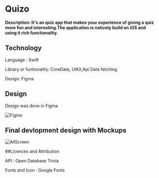 # Quizo

**Description: It's an quiz app that makes your experience of giving a quiz more fun and interesting.The application is natively build on iOS and using it rich functionality.**


## Technology
Language : Swift  

Library or funtionality: CoreData, UIKit,Api Data fetching  

Design: Figma 



## Design

Design was done in Figma 

![Figma](https://dharmikm.com/quizo-images/figma-ss.png)


## Final devlopment design with Mockups

![AllScreen](https://dharmikm.com/quizo-images/quizo-all-screen.png)

##Licences and Attribution

API : Open Database Trivia  

Fonts and Icon : Google Fonts






